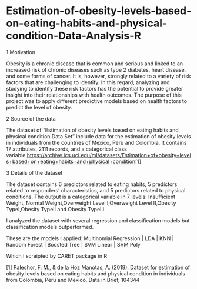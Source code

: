 # Estimation-of-obesity-levels-based-on-eating-habits-and-physical-condition-Data-Analysis-R
1 Motivation

Obesity is a chronic disease that is common and serious and linked to an increased risk of chronic diseases such as type 2 diabetes, heart disease, and some forms of cancer. It is, however, strongly related to a variety of risk factors that are challenging to identify. In this regard, analyzing and studying to identify these risk factors has the potential to provide greater insight into their relationships with health outcomes. The purpose of this project was to apply different predictive models based on health factors to predict the level of obesity.

2	Source of the data

The dataset of “Estimation of obesity levels based on eating habits and physical condition Data Set” include data for the estimation of obesity levels in individuals from the countries of Mexico, Peru and Colombia. It contains 17 attributes, 2111 records, and a categorical class variable.<https://archive.ics.uci.edu/ml/datasets/Estimation+of+obesity+levels+based+on+eating+habits+and+physical+condition>[1]

3 Details of the dataset

The dataset contains 6 predictors related to eating habits, 5 predictors related to responders’ characteristics, and 5 predictors related to physical conditions. The output is a categorical variable in 7 levels: Insufficient Weight, Normal Weight,Overweight Level I,Overweight Level II,Obesity TypeI,Obesity TypeII and Obesity TypeIII

I analyzed the dataset with several regression and classification models but classification models outperformed.

These are the models I applied:
Multinomial Regression | LDA | KNN | Random Forest | Boosted Tree | SVM Linear | SVM Poly

Which I screipted by CARET package in R

[1] Palechor, F. M., & de la Hoz Manotas, A. (2019). Dataset for estimation of obesity levels based on eating habits and physical condition in individuals from Colombia, Peru and Mexico. Data in Brief, 104344
